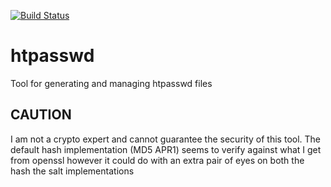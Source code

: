 [![Build Status](https://travis-ci.org/ByteFlinger/htpasswd.svg?branch=master)](https://travis-ci.org/ByteFlinger/htpasswd)

# htpasswd
Tool for generating and managing htpasswd files

CAUTION
---------------
I am not a crypto expert and cannot guarantee the security of this tool. The default hash implementation (MD5 APR1) seems to verify against what I get from openssl however it could do with an extra pair of eyes on both the hash the salt implementations


